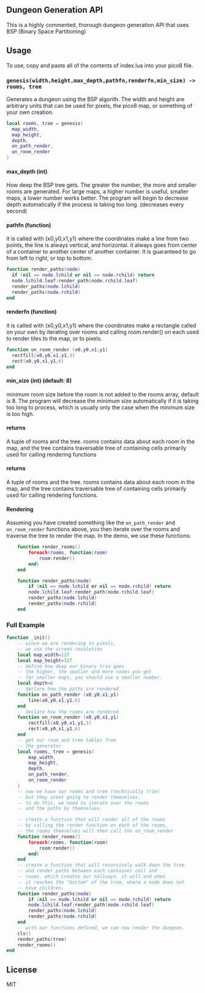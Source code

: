 ## Dungeon Generation API
This is a highly commented, thorough dungeon generation API that uses BSP (Binary Space Partitioning)

## Usage
To use, copy and paste all of the contents of index.lua into your pico8 file.

### `genesis(width,height,max_depth,pathfn,renderfn,min_size) -> rooms, tree`

Generates a dungeon using the BSP algorith.
The width and height are arbitrary units that can be used for pixels, the pico8 map, or something of your own creation.

```lua
local rooms, tree = genesis(
  map_width,
  map_height,
  depth,
  on_path_render,
  on_room_render
)
```

#### max_depth (int)

How deep the BSP tree gets. The greater the number, the more and smaller rooms are generated. For large maps, a higher number is useful, smaller maps, a lower number works better. The program will begin to decrease depth automatically if the process is taking too long. (decreases every second)

#### pathfn (function)

it is called with (x0,y0,x1,y1)   where the coordinates make a line from two points, the line is always  vertical, and horizontal. it always goes from center of a container to another center of another container. It is guaranteed to go from left to right, or top to bottom.

```lua
function render_paths(node)
  if (nil == node.lchild or nil == node.rchild) return
  node.lchild.leaf:render_path(node.rchild.leaf)
  render_paths(node.lchild)
  render_paths(node.rchild)
end
```

#### renderfn (function)

it is called with (x0,y0,x1,y1) where the coordinates make a rectangle called on your own by iterating over rooms and calling room.render() on each used to render tiles to the map, or to pixels.

```lua
function on_room_render (x0,y0,x1,y1)
  rectfill(x0,y0,x1,y1,3)
  rect(x0,y0,x1,y1,6)
end
```

#### min_size (int) (default: 8)

minimum room size before the room is not added to the rooms array, default is 8.
The program will decrease the minimum size automatically if it is taking too long to process, which is usually only the case when the minimum size is too high.

#### returns

A tuple of rooms and the tree. rooms contains data about each room in the map, and the tree contains traversable tree of containing cells primarily used for calling rendering functions

#### returns

A tuple of rooms and the tree. rooms contains data about each room in the map, and the tree contains traversable tree of containing cells primarily used for calling rendering functions.

#### Rendering

Assuming you have created something like the `on_path_render` and `on_room_render` functions above, you then iterate over the rooms and traverse the tree to render the map.  In the demo, we use these functions:

```lua
	function render_rooms()
		foreach(rooms, function(room)
			room:render()
		end)
	end

	function render_paths(node)
		if (nil == node.lchild or nil == node.rchild) return
		node.lchild.leaf:render_path(node.rchild.leaf)
		render_paths(node.lchild)
		render_paths(node.rchild)
	end
```


### Full Example
```lua
function _init()
	-- since we are rendering to pixels,
	-- we use the screen resolution
	local map_width=127
	local map_height=127
	-- define how deep our binary trie goes
	-- the higher, the smaller and more rooms you get
	-- for smaller maps, you should use a smaller number.
	local depth=6
	-- declare how the paths are rendered
	function on_path_render (x0,y0,x1,y1)
		line(x0,y0,x1,y1,6)
	end
	-- declare how the rooms are rendered
	function on_room_render (x0,y0,x1,y1)
		rectfill(x0,y0,x1,y1,3)
		rect(x0,y0,x1,y1,6)
	end
	-- get our room and tree tables from
	-- the generator
	local rooms, tree = genesis(
		map_width,
		map_height,
		depth,
		on_path_render,
		on_room_render
	)
	-- now we have our rooms and tree (technically trie)
	-- but they arent going to render themselves.
	-- to do this, we need to iterate over the rooms
	-- and the paths by themselves.

	-- create a function that will render all of the rooms
	-- by calling the render function on each of the rooms,
	-- the rooms themselves will then call the on_room_render
	function render_rooms()
		foreach(rooms, function(room)
			room:render()
		end)
	end
	-- create a function that will recursively walk down the tree
	-- and render paths between each container cell and
	-- rooms. which creates our hallways. it will end when
	-- it reaches the "bottom" of the tree, where a node does not
	-- have children.
	function render_paths(node)
		if (nil == node.lchild or nil == node.rchild) return
		node.lchild.leaf:render_path(node.rchild.leaf)
		render_paths(node.lchild)
		render_paths(node.rchild)
	end
	-- with our functions defined, we can now render the dungeon.
	cls()
	render_paths(tree)
	render_rooms()
end
```


## License
MIT